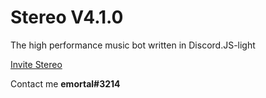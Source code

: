 # Stereo V4.1.0
The high performance music bot written in Discord.JS-light

[Invite Stereo](https://discord.com/api/oauth2/authorize?client_id=711971463367753768&permissions=8&scope=bot)

Contact me **emortal#3214**

